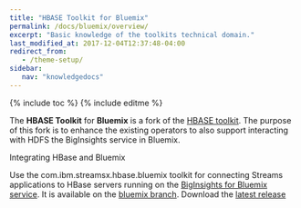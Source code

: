```yaml
---
title: "HBASE Toolkit for Bluemix"
permalink: /docs/bluemix/overview/
excerpt: "Basic knowledge of the toolkits technical domain."
last_modified_at: 2017-12-04T12:37:48-04:00
redirect_from:
   - /theme-setup/
sidebar:
   nav: "knowledgedocs"
---
```

{% include toc %}
{% include editme %}



The **HBASE Toolkit** for **Bluemix** is a fork of the [HBASE toolkit](https://github.com/IBMStreams/streamsx.hbase).
The purpose of this fork is to enhance the existing operators to also support interacting with HDFS the BigInsights service in Bluemix. 

Integrating HBase and Bluemix

Use the com.ibm.streamsx.hbase.bluemix toolkit for connecting Streams applications to HBase servers running on the 
[BigInsights for Bluemix service](https://www.ng.bluemix.net/docs/services/BigInsights/index.html).
It is available on the [bluemix branch](https://github.com/IBMStreams/streamsx.hbase/tree/bluemix).
Download the [latest release](https://github.com/IBMStreams/streamsx.hbase/releases/tag/bluemix-v0.1.latest)


